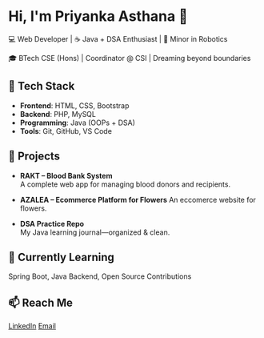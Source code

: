 # Hi, I'm Priyanka Asthana 👋  
💻 Web Developer | ☕ Java + DSA Enthusiast | 🤖 Minor in Robotics  

🎓 BTech CSE (Hons) | Coordinator @ CSI | Dreaming beyond boundaries  

## 🚀 Tech Stack  
- **Frontend**: HTML, CSS, Bootstrap  
- **Backend**: PHP, MySQL  
- **Programming**: Java (OOPs + DSA)  
- **Tools**: Git, GitHub, VS Code

## 🔨 Projects  
- **RAKT – Blood Bank System**  
  A complete web app for managing blood donors and recipients.
- **AZALEA – Ecommerce Platform for Flowers**
  An eccomerce website for flowers.

- **DSA Practice Repo**  
  My Java learning journal—organized & clean.

## 🌱 Currently Learning  
Spring Boot, Java Backend, Open Source Contributions  

## 📫 Reach Me  
[LinkedIn](https://www.linkedin.com/in/priyanka-asthana-1b9a74250?utm_source=share&utm_campaign=share_via&utm_content=profile&utm_medium=android_app) 
[Email](pri45712rir@gmail.com)  
